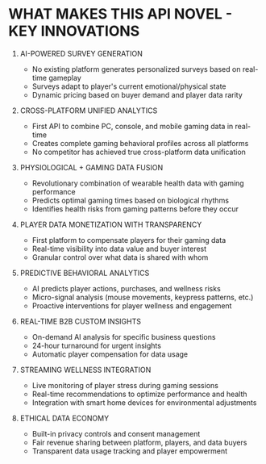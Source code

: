 # WHAT MAKES THIS API NOVEL - KEY INNOVATIONS

1. AI-POWERED SURVEY GENERATION
   - No existing platform generates personalized surveys based on real-time gameplay
   - Surveys adapt to player's current emotional/physical state
   - Dynamic pricing based on buyer demand and player data rarity

2. CROSS-PLATFORM UNIFIED ANALYTICS
   - First API to combine PC, console, and mobile gaming data in real-time
   - Creates complete gaming behavioral profiles across all platforms
   - No competitor has achieved true cross-platform data unification

3. PHYSIOLOGICAL + GAMING DATA FUSION
   - Revolutionary combination of wearable health data with gaming performance
   - Predicts optimal gaming times based on biological rhythms
   - Identifies health risks from gaming patterns before they occur

4. PLAYER DATA MONETIZATION WITH TRANSPARENCY
   - First platform to compensate players for their gaming data
   - Real-time visibility into data value and buyer interest
   - Granular control over what data is shared with whom

5. PREDICTIVE BEHAVIORAL ANALYTICS
   - AI predicts player actions, purchases, and wellness risks
   - Micro-signal analysis (mouse movements, keypress patterns, etc.)
   - Proactive interventions for player wellness and engagement

6. REAL-TIME B2B CUSTOM INSIGHTS
   - On-demand AI analysis for specific business questions
   - 24-hour turnaround for urgent insights
   - Automatic player compensation for data usage

7. STREAMING WELLNESS INTEGRATION
   - Live monitoring of player stress during gaming sessions
   - Real-time recommendations to optimize performance and health
   - Integration with smart home devices for environmental adjustments

8. ETHICAL DATA ECONOMY
   - Built-in privacy controls and consent management
   - Fair revenue sharing between platform, players, and data buyers
   - Transparent data usage tracking and player empowerment
